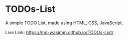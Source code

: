 # TODOs-List

A simple TODO List, made using HTML, CSS, JavaScript.

Live Link: https://md-wasimm.github.io/TODOs-List/
